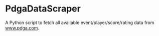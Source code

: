 # PdgaDataScraper
A Python script to fetch all available event/player/score/rating data from www.pdga.com.
